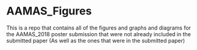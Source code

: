 # AAMAS_Figures
This is a repo that contains all of the figures and graphs and diagrams for the AAMAS_2018 poster submission that were not already included in the submitted paper
(As well as the ones that were in the submitted paper)
